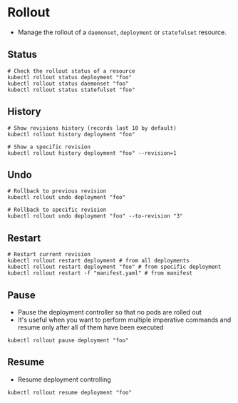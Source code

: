 # Rollout

- Manage the rollout of a `daemonset`, `deployment` or `statefulset` resource.

## Status

```shell
# Check the rollout status of a resource
kubectl rollout status deployment "foo"
kubectl rollout status daemonset "foo"
kubectl rollout status statefulset "foo"
```

## History

```shell
# Show revisions history (records last 10 by default)
kubectl rollout history deployment "foo"

# Show a specific revision
kubectl rollout history deployment "foo" --revision=1
```

## Undo

```shell
# Rollback to previous revision
kubectl rollout undo deployment "foo"

# Rollback to specific revision
kubectl rollout undo deployment "foo" --to-revision "3"
```

## Restart

```shell
# Restart current revision
kubectl rollout restart deployment # from all deployments
kubectl rollout restart deployment "foo" # from specific deployment
kubectl rollout restart -f "manifest.yaml" # from manifest
```

## Pause

- Pause the deployment controller so that no pods are rolled out
- It's useful when you want to perform multiple imperative commands and resume only after all of them have been executed

```shell
kubectl rollout pause deployment "foo"
```

## Resume

- Resume deployment controlling

```shell
kubectl rollout resume deployment "foo"
```
